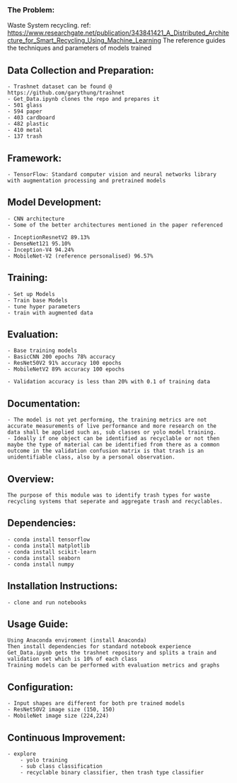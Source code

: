 ### The Problem:
Waste System recycling.
ref: https://www.researchgate.net/publication/343841421_A_Distributed_Architecture_for_Smart_Recycling_Using_Machine_Learning
The reference guides the techniques and parameters of models trained

## Data Collection and Preparation: 
    - Trashnet dataset can be found @ https://github.com/garythung/trashnet 
    - Get_Data.ipynb clones the repo and prepares it    
    - 501 glass
    - 594 paper
    - 403 cardboard
    - 482 plastic
    - 410 metal
    - 137 trash

## Framework: 
    - TensorFlow: Standard computer vision and neural networks library with augmentation processing and pretrained models

## Model Development: 
    - CNN architecture
    - Some of the better architectures mentioned in the paper referenced
    
    - InceptionResnetV2 89.13% 
    - DenseNet121 95.10%
    - Inception-V4 94.24%
    - MobileNet-V2 (reference personalised) 96.57%

## Training: 
    - Set up Models
    - Train base Models
    - tune hyper parameters
    - train with augmented data

## Evaluation:
    - Base training models
    - BasicCNN 200 epochs 78% accuracy
    - ResNet50V2 91% accuracy 100 epochs
    - MobileNetV2 89% accuracy 100 epochs 
    
    - Validation accuracy is less than 20% with 0.1 of training data

## Documentation: 
    - The model is not yet performing, the training metrics are not accurate measurements of live performance and more research on the data shall be applied such as, sub classes or yolo model training.  
    - Ideally if one object can be identified as recyclable or not then maybe the type of material can be identified from there as a common outcome in the validation confusion matrix is that trash is an unidentifiable class, also by a personal observation.   

## Overview: 
    The purpose of this module was to identify trash types for waste recycling systems that seperate and aggregate trash and recyclables.    

## Dependencies: 
    - conda install tensorflow
    - conda install matplotlib
    - conda install scikit-learn
    - conda install seaborn 
    - conda install numpy


## Installation Instructions: 
    - clone and run notebooks

## Usage Guide: 
    Using Anaconda enviroment (install Anaconda)
    Then install dependencies for standard notebook experience
    Get_Data.ipynb gets the trashnet repository and splits a train and validation set which is 10% of each class
    Training models can be performed with evaluation metrics and graphs
    

## Configuration: 
    - Input shapes are different for both pre trained models
    - ResNet50V2 image size (150, 150)
    - MobileNet image size (224,224)

## Continuous Improvement: 
    - explore 
        - yolo training
        - sub class classification
        - recyclable binary classifier, then trash type classifier 
